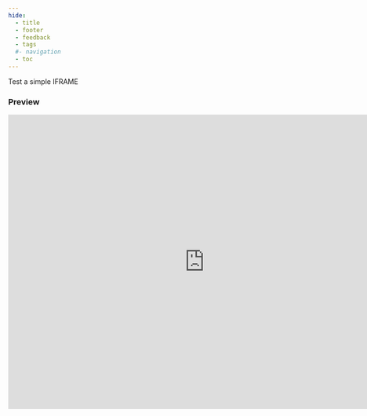 ```yaml
---
hide:
  - title
  - footer
  - feedback
  - tags
  #- navigation
  - toc
---
```


Test a simple IFRAME

### Preview

<!--iframe width=800, height=600 frameBorder=0 src="http://172.20.0.81:1881/view?name=foobar"></iframe-->

<iframe width=800, height=600 frameBorder=0 src="http://fuxa.berzek.com/view?name=foobar"></iframe>